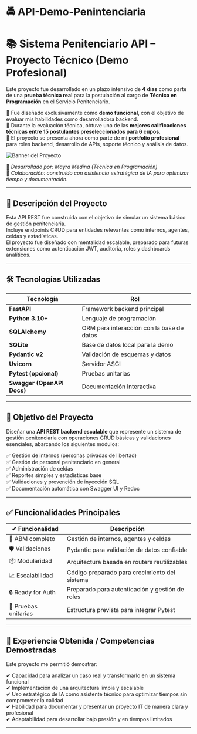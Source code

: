 # 🚔 API-Demo-Penintenciaria
# 📚 Sistema Penitenciario API – Proyecto Técnico (Demo Profesional)

Este proyecto fue desarrollado en un plazo intensivo de **4 días** como parte de una **prueba técnica real** para la postulación al cargo de **Técnica en Programación** en el Servicio Penitenciario.

🔹 Fue diseñado exclusivamente como **demo funcional**, con el objetivo de evaluar mis habilidades como desarrolladora backend.  
🔹 Durante la evaluación técnica, obtuve una de las **mejores calificaciones técnicas entre 15 postulantes preseleccionados para 6 cupos**.  
🔹 El proyecto se presenta ahora como parte de mi **portfolio profesional** para roles backend, desarrollo de APIs, soporte técnico y análisis de datos.

![Banner del Proyecto](https://chatgpt.com/backend-api/estuary/content?id=file_00000000f13c61f58e8ae9dd52337bf8&ts=489254&p=fs&cid=1&sig=d28a374d1d4738b84c90d48b40979161f9eeb47057e75fc433a4bb83606cfe0a&v=0)

📌 *Desarrollado por: Mayra Medina (Técnica en Programación)*  
📌 *Colaboración: construído con asistencia estratégica de IA para optimizar tiempo y documentación.*

---
## 📘 Descripción del Proyecto

Esta API REST fue construida con el objetivo de simular un sistema básico de gestión penitenciaria.  
Incluye endpoints CRUD para entidades relevantes como internos, agentes, celdas y estadísticas.  
El proyecto fue diseñado con mentalidad escalable, preparado para futuras extensiones como autenticación JWT, auditoría, roles y dashboards analíticos.

---
## 🛠️ Tecnologías Utilizadas

| Tecnología | Rol |
|------------|------|
| **FastAPI** | Framework backend principal |
| **Python 3.10+** | Lenguaje de programación |
| **SQLAlchemy** | ORM para interacción con la base de datos |
| **SQLite** | Base de datos local para la demo |
| **Pydantic v2** | Validación de esquemas y datos |
| **Uvicorn** | Servidor ASGI |
| **Pytest (opcional)** | Pruebas unitarias |
| **Swagger (OpenAPI Docs)** | Documentación interactiva |

---


## 🎯 Objetivo del Proyecto

Diseñar una **API REST backend escalable** que represente un sistema de gestión penitenciaria con operaciones CRUD básicas y validaciones esenciales, abarcando los siguientes módulos:

✅ Gestión de internos (personas privadas de libertad)  
✅ Gestión de personal penitenciario en general  
✅ Administración de celdas  
✅ Reportes simples y estadísticas base  
✅ Validaciones y prevención de inyección SQL  
✅ Documentación automática con Swagger UI y Redoc  

---

## ✅ Funcionalidades Principales

| ✔ Funcionalidad | Descripción |
|----------------|------------|
| 📁 ABM completo | Gestión de internos, agentes y celdas |
| 🛡 Validaciones | Pydantic para validación de datos confiable |
| 📦 Modularidad  | Arquitectura basada en routers reutilizables |
| 📈 Escalabilidad | Código preparado para crecimiento del sistema |
| 🔒 Ready for Auth | Preparado para autenticación y gestión de roles |
| 🧪 Pruebas unitarias | Estructura prevista para integrar Pytest |

---

## 📍 Experiencia Obtenida / Competencias Demostradas

Este proyecto me permitió demostrar:

✔ Capacidad para analizar un caso real y transformarlo en un sistema funcional  
✔ Implementación de una arquitectura limpia y escalable  
✔ Uso estratégico de IA como asistente técnico para optimizar tiempos sin comprometer la calidad  
✔ Habilidad para documentar y presentar un proyecto IT de manera clara y profesional  
✔ Adaptabilidad para desarrollar bajo presión y en tiempos limitados

---



